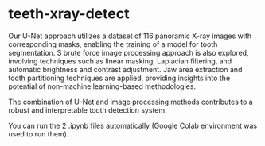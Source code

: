 # teeth-xray-detect
Our U-Net approach utilizes a dataset of 116 panoramic X-ray images with corresponding masks, enabling the training of a model for tooth segmentation.
S brute force image processing approach is also explored, involving techniques such as linear masking, Laplacian filtering, and automatic brightness and contrast adjustment. Jaw area extraction and tooth partitioning techniques are applied, providing insights into the potential of non-machine learning-based methodologies.

The combination of U-Net and image processing methods contributes to a robust and interpretable tooth detection system.

You can run the 2 .ipynb files automatically (Google Colab environment was used to run them).
